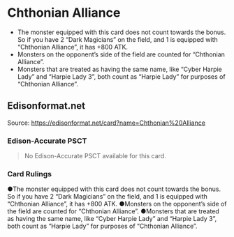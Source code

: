 # Chthonian Alliance

*   The monster equipped with this card does not count towards the bonus. So if you have 2 “Dark Magicians” on the field, and 1 is equipped with “Chthonian Alliance”, it has +800 ATK.
*   Monsters on the opponent’s side of the field are counted for “Chthonian Alliance”.
*   Monsters that are treated as having the same name, like “Cyber Harpie Lady” and “Harpie Lady 3”, both count as “Harpie Lady” for purposes of “Chthonian Alliance”.

## Edisonformat.net

Source: https://edisonformat.net/card?name=Chthonian%20Alliance

### Edison-Accurate PSCT

> No Edison-Accurate PSCT available for this card.

### Card Rulings

●The monster equipped with this card does not count towards the bonus. So if you have 2 “Dark Magicians” on the field, and 1 is equipped with “Chthonian Alliance”, it has +800 ATK.
●Monsters on the opponent’s side of the field are counted for “Chthonian Alliance”.
●Monsters that are treated as having the same name, like “Cyber Harpie Lady” and “Harpie Lady 3”, both count as “Harpie Lady” for purposes of “Chthonian Alliance”.
            